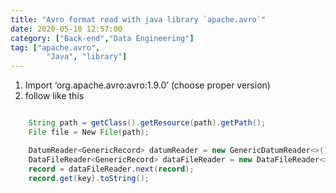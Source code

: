 ```yaml
---
title: "Avro format read with java library `apache.avro`"
date: 2020-05-10 12:57:00
category: ["Back-end","Data Engineering"]
tag: ["apache.avro",
        "Java", "library"]
---
```


1)  Import ‘org.apache.avro:avro:1.9.0’ (choose proper version)
2)  follow like this

```java

    String path = getClass().getResource(path).getPath();
    File file = New File(path);

    DatumReader<GenericRecord> datumReader = new GenericDatumReader<>();
    DataFileReader<GenericRecord> dataFileReader = new DataFileReader<>(file, datumReader);
    record = dataFileReader.next(record);
    record.get(key).toString();
```


